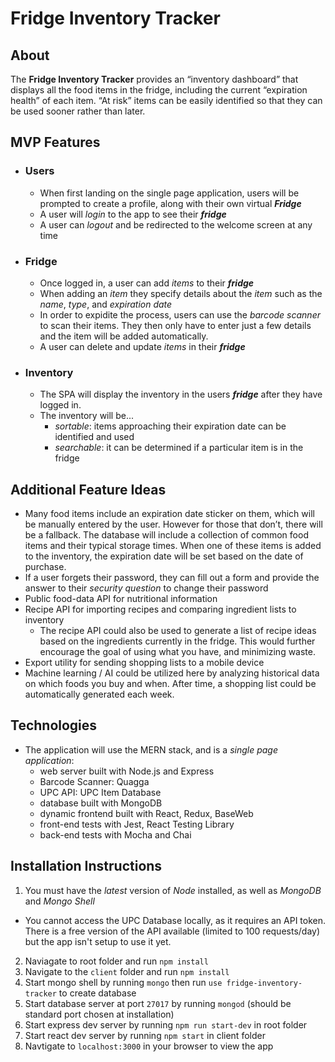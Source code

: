 # Fridge Inventory Tracker

## About
The **Fridge Inventory Tracker** provides an “inventory dashboard” that displays all the food items in the fridge, including the current “expiration health” of each item. “At risk” items can be easily identified so that they can be used sooner rather than later. 

## MVP Features
- ### Users
    - When first landing on the single page application, users will be prompted to create a profile, along with their own virtual ***Fridge***
    - A user will *login* to the app to see their ***fridge***
    - A user can *logout* and be redirected to the welcome screen at any time
- ### Fridge
    - Once logged in, a user can add *items* to their ***fridge***
    - When adding an *item* they specify details about the *item* such as the *name*, *type*, and *expiration date*
    - In order to expidite the process, users can use the *barcode scanner* to scan their items. They then only have to enter just a few details and the item will be added automatically.
    - A user can delete and update *items* in their ***fridge***
        
- ### Inventory
    - The SPA will display the inventory in the users ***fridge*** after they have logged in.
    - The inventory will be...
        - *sortable*: items approaching their expiration date can be identified and used
        - *searchable*: it can be determined if a particular item is in the fridge

## Additional Feature Ideas
- Many food items include an expiration date sticker on them, which will be manually entered by the user. However for those that don’t, there will be a fallback. The database will include a collection of common food items and their typical storage times. When one of these items is added to the inventory, the expiration date will be set based on the date of purchase.
- If a user forgets their password, they can fill out a form and provide the answer to their *security question* to change their password
- Public food-data API for nutritional information
- Recipe API for importing recipes and comparing ingredient lists to inventory
    - The recipe API could also be used to generate a list of recipe ideas based on the ingredients currently in the fridge. This would further encourage the goal of using what you have, and minimizing waste.
- Export utility for sending shopping lists to a mobile device
- Machine learning / AI could be utilized here by analyzing historical data on which foods you buy and when. After time, a shopping list could be automatically generated each week.

## Technologies
- The application will use the MERN stack, and is a *single page application*:
    - web server built with Node.js and Express
    - Barcode Scanner: Quagga
    - UPC API: UPC Item Database
    - database built with MongoDB
    - dynamic frontend built with React, Redux, BaseWeb
    - front-end tests with Jest, React Testing Library
    - back-end tests with Mocha and Chai

## Installation Instructions
1. You must have the *latest* version of *Node* installed, as well as *MongoDB* and *Mongo Shell*
- You cannot access the UPC Database locally, as it requires an API token. There is a free version of the API available (limited to 100 requests/day) but the app isn't setup to use it yet.
2. Naviagate to root folder and run `npm install`
3. Navigate to the `client` folder and run `npm install`
4. Start mongo shell by running `mongo` then run `use fridge-inventory-tracker` to create database 
5. Start database server at port `27017` by running `mongod` (should be standard port chosen at installation)
6. Start express dev server by running `npm run start-dev` in root folder
7. Start react dev server by running `npm start` in client folder
8. Navtigate to `localhost:3000` in your browser to view the app